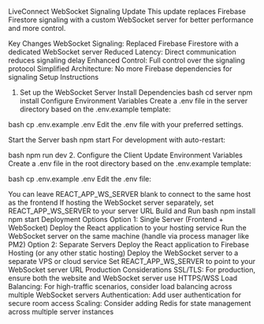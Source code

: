 LiveConnect WebSocket Signaling Update
This update replaces Firebase Firestore signaling with a custom WebSocket server for better performance and more control.

Key Changes
WebSocket Signaling: Replaced Firebase Firestore with a dedicated WebSocket server
Reduced Latency: Direct communication reduces signaling delay
Enhanced Control: Full control over the signaling protocol
Simplified Architecture: No more Firebase dependencies for signaling
Setup Instructions
1. Set up the WebSocket Server
Install Dependencies
bash
cd server
npm install
Configure Environment Variables
Create a .env file in the server directory based on the .env.example template:

bash
cp .env.example .env
Edit the .env file with your preferred settings.

Start the Server
bash
npm start
For development with auto-restart:

bash
npm run dev
2. Configure the Client
Update Environment Variables
Create a .env file in the root directory based on the .env.example template:

bash
cp .env.example .env
Edit the .env file:

You can leave REACT_APP_WS_SERVER blank to connect to the same host as the frontend
If hosting the WebSocket server separately, set REACT_APP_WS_SERVER to your server URL
Build and Run
bash
npm install
npm start
Deployment Options
Option 1: Single Server (Frontend + WebSocket)
Deploy the React application to your hosting service
Run the WebSocket server on the same machine (handle via process manager like PM2)
Option 2: Separate Servers
Deploy the React application to Firebase Hosting (or any other static hosting)
Deploy the WebSocket server to a separate VPS or cloud service
Set REACT_APP_WS_SERVER to point to your WebSocket server URL
Production Considerations
SSL/TLS: For production, ensure both the website and WebSocket server use HTTPS/WSS
Load Balancing: For high-traffic scenarios, consider load balancing across multiple WebSocket servers
Authentication: Add user authentication for secure room access
Scaling: Consider adding Redis for state management across multiple server instances
